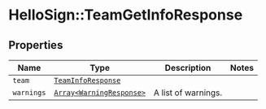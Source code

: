 # HelloSign::TeamGetInfoResponse



## Properties

| Name | Type | Description | Notes |
| ---- | ---- | ----------- | ----- |
| `team` | [```TeamInfoResponse```](TeamInfoResponse.md) |    |  |
| `warnings` | [```Array<WarningResponse>```](WarningResponse.md) |  A list of warnings.  |  |

